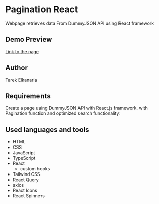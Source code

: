 # Pagination React

Webpage retrieves data From DummyJSON API using React framework

## Demo Preview

[Link to the page](https://react-paginate-elkanaria.netlify.app/)

## Author

Tarek Elkanaria

## Requirements

Create a page using DummyJSON API with React.js framework. with Pagination function and optimized search functionality.

## Used languages and tools

- HTML
- CSS
- JavaScript
- TypeScript
- React
  - custom hooks
- Tailwind CSS
- React Query
- axios
- React Icons
- React Spinners
